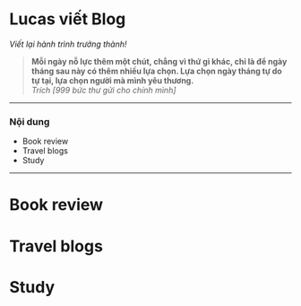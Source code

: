 # Lucas viết Blog
_Viết lại hành trình trưởng thành!_

> **Mỗi ngày nỗ lực thêm một chút, chẳng vì thứ gì khác, chỉ là để ngày tháng sau này có thêm nhiều lựa chọn. Lựa chọn ngày tháng tự do tự tại, lựa chọn người mà mình yêu thương.**\
> _Trích [999 bức thư gửi cho chính mình]_
___
### Nội dung
+ Book review
+ Travel blogs
+ Study
___
# Book review

# Travel blogs

# Study
